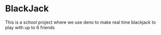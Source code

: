 # BlackJack
This is a school project where we use deno to make real time blackjack to play with up to 6 friends
